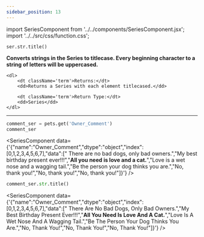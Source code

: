 ```yaml
---
sidebar_position: 13
---
```

import SeriesComponent from '../../components/SeriesComponent.jsx';
import '../../src/css/function.css';

<code>ser.str.title()</code>

<div className='base'>
    <p><strong>Converts strings in the Series to titlecase. Every beginning character to a string of letters will be uppercased.</strong></p>

    <dl>
        <dt className='term'>Returns:</dt>
        <dd>Returns a Series with each element titlecased.</dd>

        <dt className='term'>Return Type:</dt>
        <dd>Series</dd>
    </dl>
</div>

---

```python
comment_ser = pets.get('Owner_Comment')
comment_ser
```
<SeriesComponent data={'{"name":"Owner_Comment","dtype":"object","index":[0,1,2,3,4,5,6,7],"data":["      There are no bad dogs, only bad owners.","My best birthday present ever!!!","****All you need is love and a cat.****","Love is a wet nose and a wagging tail.","Be the person your dog thinks you are.","No, thank you!","No, thank you!","No, thank you!"]}'} />

```python
comment_ser.str.title()
```
<SeriesComponent data={'{"name":"Owner_Comment","dtype":"object","index":[0,1,2,3,4,5,6,7],"data":["      There Are No Bad Dogs, Only Bad Owners.","My Best Birthday Present Ever!!!","****All You Need Is Love And A Cat.****","Love Is A Wet Nose And A Wagging Tail.","Be The Person Your Dog Thinks You Are.","No, Thank You!","No, Thank You!","No, Thank You!"]}'} />